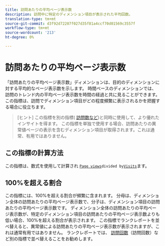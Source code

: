 ```yaml
---
title: 訪問あたりの平均ページ表示数
description: 訪問中に特定のディメンション項目が表示された平均回数。
translation-type: tm+mt
source-git-commit: d3f92d72207f027d35f81a4ccf70d01569c3557f
workflow-type: tm+mt
source-wordcount: '213'
ht-degree: 0%

---
```



# 訪問あたりの平均ページ表示数

「訪問あたりの平均ページ表示数」ディメンションは、目的のディメンションに対する平均的なページ表示数を示します。 時間ベースのディメンションでは、訪問のトレンド内の平均ページ表示数を時間の経過と共に見ることができます。 この指標は、訪問でディメンション項目がどの程度頻繁に表示されるかを把握する場合に役立ちます。

>[ヒント] この指標を別の指標( [訪問数など](visits.md))と同時に使用して、より優れたインサイトを得ます。 この指標を単独で使用する場合、訪問あたりの異常値ページの表示を含むディメンション項目が取得されます。これは通常、有用ではありません。

## この指標の計算方法

この指標は、数式を使用して計算され [`Page views`](page-views.md)` divided by `[`Visits`](visits.md)ます。

## 100%を超える割合

この指標には、100%を超える割合が頻繁に含まれます。 分母は、ディメンション全体の訪問あたりの平均ページ表示数で、分子は、ディメンション項目の訪問あたりの平均ページ表示数です。 ディメンション全体の訪問あたりの平均ページ表示数が、特定のディメンション項目の訪問あたりの平均ページ表示数よりも低い場合、100%を超える割合が表示されます。 この指標でランクレポートを並べ替えると、異常値による訪問あたりの平均ページ表示数が表示されますが、これは通常有用ではありません。 ランクレポートでは、 [訪問回数](visits.md)（訪問回数）など別の指標で並べ替えることをお勧めします。